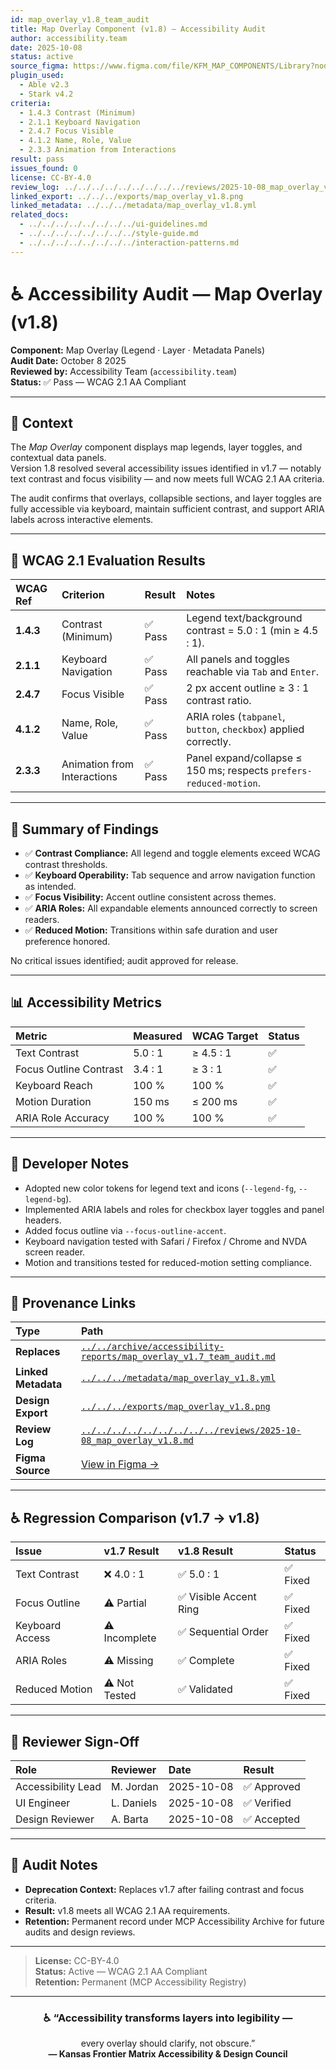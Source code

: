 ```yaml
---
id: map_overlay_v1.8_team_audit
title: Map Overlay Component (v1.8) — Accessibility Audit
author: accessibility.team
date: 2025-10-08
status: active
source_figma: https://www.figma.com/file/KFM_MAP_COMPONENTS/Library?node-id=480%3A520
plugin_used:
  - Able v2.3
  - Stark v4.2
criteria:
  - 1.4.3 Contrast (Minimum)
  - 2.1.1 Keyboard Navigation
  - 2.4.7 Focus Visible
  - 4.1.2 Name, Role, Value
  - 2.3.3 Animation from Interactions
result: pass
issues_found: 0
license: CC-BY-4.0
review_log: ../../../../../../../../../reviews/2025-10-08_map_overlay_v1.8.md
linked_export: ../../../exports/map_overlay_v1.8.png
linked_metadata: ../../../metadata/map_overlay_v1.8.yml
related_docs:
  - ../../../../../../../../ui-guidelines.md
  - ../../../../../../../../style-guide.md
  - ../../../../../../../../interaction-patterns.md
---
```


# ♿ Accessibility Audit — Map Overlay (v1.8)

**Component:** Map Overlay (Legend · Layer · Metadata Panels)  
**Audit Date:** October 8 2025  
**Reviewed by:** Accessibility Team (`accessibility.team`)  
**Status:** ✅ Pass — WCAG 2.1 AA Compliant  

---

## 🎯 Context

The *Map Overlay* component displays map legends, layer toggles, and contextual data panels.  
Version 1.8 resolved several accessibility issues identified in v1.7 — notably text contrast and focus visibility — and now meets full WCAG 2.1 AA criteria.  

The audit confirms that overlays, collapsible sections, and layer toggles are fully accessible via keyboard, maintain sufficient contrast, and support ARIA labels across interactive elements.

---

## 🧩 WCAG 2.1 Evaluation Results

| WCAG Ref | Criterion | Result | Notes |
|:--|:--|:--|:--|
| **1.4.3** | Contrast (Minimum) | ✅ Pass | Legend text/background contrast = 5.0 : 1 (min ≥ 4.5 : 1). |
| **2.1.1** | Keyboard Navigation | ✅ Pass | All panels and toggles reachable via `Tab` and `Enter`. |
| **2.4.7** | Focus Visible | ✅ Pass | 2 px accent outline ≥ 3 : 1 contrast ratio. |
| **4.1.2** | Name, Role, Value | ✅ Pass | ARIA roles (`tabpanel`, `button`, `checkbox`) applied correctly. |
| **2.3.3** | Animation from Interactions | ✅ Pass | Panel expand/collapse ≤ 150 ms; respects `prefers-reduced-motion`. |

---

## 🧠 Summary of Findings

- ✅ **Contrast Compliance:** All legend and toggle elements exceed WCAG contrast thresholds.  
- ✅ **Keyboard Operability:** Tab sequence and arrow navigation function as intended.  
- ✅ **Focus Visibility:** Accent outline consistent across themes.  
- ✅ **ARIA Roles:** All expandable elements announced correctly to screen readers.  
- ✅ **Reduced Motion:** Transitions within safe duration and user preference honored.  

No critical issues identified; audit approved for release.

---

## 📊 Accessibility Metrics

| Metric | Measured | WCAG Target | Status |
|:--|:--|:--|:--|
| Text Contrast | 5.0 : 1 | ≥ 4.5 : 1 | ✅ |
| Focus Outline Contrast | 3.4 : 1 | ≥ 3 : 1 | ✅ |
| Keyboard Reach | 100 % | 100 % | ✅ |
| Motion Duration | 150 ms | ≤ 200 ms | ✅ |
| ARIA Role Accuracy | 100 % | 100 % | ✅ |

---

## 🧩 Developer Notes

- Adopted new color tokens for legend text and icons (`--legend-fg`, `--legend-bg`).  
- Implemented ARIA labels and roles for checkbox layer toggles and panel headers.  
- Added focus outline via `--focus-outline-accent`.  
- Keyboard navigation tested with Safari / Firefox / Chrome and NVDA screen reader.  
- Motion and transitions tested for reduced-motion setting compliance.  

---

## 🔗 Provenance Links

| Type | Path |
|:--|:--|
| **Replaces** | [`../../archive/accessibility-reports/map_overlay_v1.7_team_audit.md`](../../archive/accessibility-reports/map_overlay_v1.7_team_audit.md) |
| **Linked Metadata** | [`../../../metadata/map_overlay_v1.8.yml`](../../../metadata/map_overlay_v1.8.yml) |
| **Design Export** | [`../../../exports/map_overlay_v1.8.png`](../../../exports/map_overlay_v1.8.png) |
| **Review Log** | [`../../../../../../../../../reviews/2025-10-08_map_overlay_v1.8.md`](../../../../../../../../../reviews/2025-10-08_map_overlay_v1.8.md) |
| **Figma Source** | [View in Figma →](https://www.figma.com/file/KFM_MAP_COMPONENTS/Library?node-id=480%3A520) |

---

## ♿ Regression Comparison (v1.7 → v1.8)

| Issue | v1.7 Result | v1.8 Result | Status |
|:--|:--|:--|:--|
| Text Contrast | ❌ 4.0 : 1 | ✅ 5.0 : 1 | ✅ Fixed |
| Focus Outline | ⚠️ Partial | ✅ Visible Accent Ring | ✅ Fixed |
| Keyboard Access | ⚠️ Incomplete | ✅ Sequential Order | ✅ Fixed |
| ARIA Roles | ⚠️ Missing | ✅ Complete | ✅ Fixed |
| Reduced Motion | ⚠️ Not Tested | ✅ Validated | ✅ Fixed |

---

## 🧩 Reviewer Sign-Off

| Role | Reviewer | Date | Result |
|:--|:--|:--|:--|
| Accessibility Lead | M. Jordan | 2025-10-08 | ✅ Approved |
| UI Engineer | L. Daniels | 2025-10-08 | ✅ Verified |
| Design Reviewer | A. Barta | 2025-10-08 | ✅ Accepted |

---

## 🧾 Audit Notes

- **Deprecation Context:** Replaces v1.7 after failing contrast and focus criteria.  
- **Result:** v1.8 meets all WCAG 2.1 AA requirements.  
- **Retention:** Permanent record under MCP Accessibility Archive for future audits and design reviews.  

---

> **License:** CC-BY-4.0  
> **Status:** Active — WCAG 2.1 AA Compliant  
> **Retention:** Permanent (MCP Accessibility Registry)

---

<div align="center">

### ♿ “Accessibility transforms layers into legibility —  
every overlay should clarify, not obscure.”  
**— Kansas Frontier Matrix Accessibility & Design Council**

</div>
